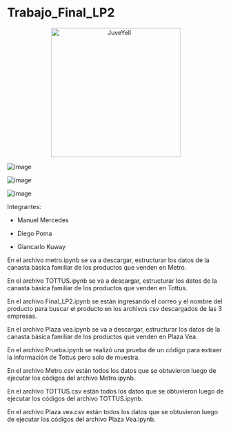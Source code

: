 # Trabajo_Final_LP2

<div>
<p style = 'text-align:center;'>
<img src="https://pbs.twimg.com/media/EiAAHfoU4AADis4?format=jpg&name=small" alt="JuveYell" width="300px">
</p>
</div>

![image](https://user-images.githubusercontent.com/69254697/182523285-c1cff0ad-c8f0-4ed1-ac6f-798f76cc1e03.png)

![image](https://user-images.githubusercontent.com/69254697/182523332-9f880f2f-c674-4386-a992-734052df2c27.png)

![image](https://user-images.githubusercontent.com/69254697/182523394-79c83ddd-35c2-4c26-a928-f64c92d9f0c2.png)


Integrantes:

- Manuel Mercedes

- Diego Poma    

- Giancarlo Kuway

En el archivo metro.ipynb se va a descargar, estructurar los datos de la canasta básica familiar de los productos que venden en Metro.

En el archivo TOTTUS.ipynb se va a descargar, estructurar los datos de la canasta básica familiar de los productos que venden en Tottus.

En el archivo Final_LP2.ipynb se están ingresando el correo y el nombre del producto para buscar el producto en los archivos csv descargados de las 3 empresas.

En el archivo Plaza vea.ipynb se va a descargar, estructurar los datos de la canasta básica familiar de los productos que venden en Plaza Vea.

En el archivo Prueba.ipynb se realizó una prueba de un código para extraer la información de Tottus pero solo de muestra.

En el archivo Metro.csv están todos los datos que se obtuvieron luego de ejecutar los códigos del archivo Metro.ipynb.

En el archivo TOTTUS.csv están todos los datos que se obtuvieron luego de ejecutar los códigos del archivo TOTTUS.ipynb.

En el archivo Plaza vea.csv están todos los datos que se obtuvieron luego de ejecutar los códigos del archivo Plaza Vea.ipynb.

